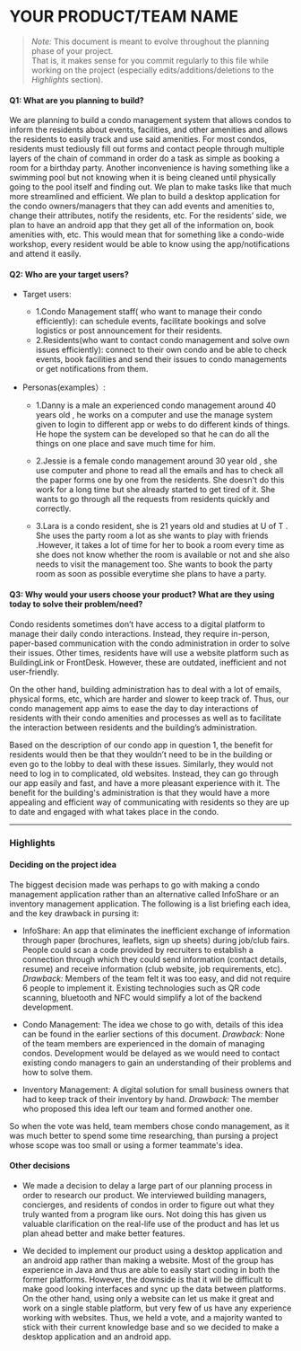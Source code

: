 ﻿# YOUR PRODUCT/TEAM NAME

 > _Note:_ This document is meant to evolve throughout the planning phase of your project.    
 > That is, it makes sense for you commit regularly to this file while working on the project (especially edits/additions/deletions to the _Highlights_ section).

#### Q1: What are you planning to build?

We are planning to build a condo management system that allows condos to inform the residents about events, facilities, and other amenities and allows the residents to easily track and use said amenities. For most condos, residents must tediously fill out forms and contact people through multiple layers of the chain of command in order do a task as simple as booking a room for a birthday party. Another inconvenience is having something like a swimming pool but not knowing when it is being cleaned until physically going to the pool itself and finding out. We plan to make tasks like that much more streamlined and efficient. We plan to build a desktop application for the condo owners/managers that they can add events and amenities to, change their attributes, notify the residents, etc. For the residents’ side, we plan to have an android app that they get all of the information on, book amenities with, etc. This would mean that for something like a condo-wide workshop, every resident would be able to know using the app/notifications and attend it easily.


#### Q2: Who are your target users?

* Target users:
   * 1.Condo Management staff( who want to manage their condo efficiently): can schedule events, facilitate bookings and solve logistics or post announcement for their residents.
   * 2.Residents(who want to contact condo management and solve own issues efficiently): connect to their own condo and be able to check events, book facilities and send their issues to condo managements or get notifications from them.

* Personas(examples）:
   * 1.Danny is a male  an experienced  condo management around 40 years old , he works on a computer and use the manage system given to login to different app or webs to do different kinds of things. He hope the system can be developed so  that  he can do all the things on one place and save much time for him.
   
   * 2.Jessie is a female  condo management around 30 year old  ,  she use computer and phone to read all the emails and has to check all the paper forms one by one from the residents. She doesn't  do this work for a long time but she already started to get tired  of it. She wants to go through all the requests from residents quickly and correctly.

   * 3.Lara is a  condo resident, she is 21 years old and studies at U of T . She uses the party room a lot as she wants to play with friends .However, it takes a lot of time for her to book a room every time as she does not know whether the room is available or not and she also needs to visit the management too. She wants to book the party room as soon as possible everytime she plans to have a party.

#### Q3: Why would your users choose your product? What are they using today to solve their problem/need?

Condo residents sometimes don’t have access to a digital platform to manage their daily condo interactions. Instead, they require in-person, paper-based communication with the condo administration in order to solve their issues. Other times, residents have will use a website platform such as BuildingLink or FrontDesk. However, these are outdated, inefficient and not user-friendly.

On the other hand, building administration has to deal with a lot of emails, physical forms, etc, which are harder and slower to keep track of.  Thus, our condo management app aims to ease the day to day interactions of residents with their condo amenities and processes as well as to facilitate the interaction between residents and the building’s administration. 

Based on the description of our condo app in question 1, the benefit for residents would then be that they wouldn’t need to be in the building or even go to the lobby to deal with these issues. Similarly, they would not need to log in to complicated, old websites. Instead, they can go through our app easily and fast, and have a more pleasant experience with it. The benefit for the building's administration is that they would have a more appealing and efficient way of communicating with residents so they are up to date and engaged with what takes place in the condo.


----

### Highlights

#### Deciding on the project idea

The biggest decision made was perhaps to go with making a condo management application rather than an alternative called InfoShare or an inventory management application. The following is a list briefing each idea, and the key drawback in pursing it:

* InfoShare: An app that eliminates the inefficient exchange of information through paper (brochures, leaflets, sign up sheets) during job/club fairs. People could scan a code provided by recruiters to establish a connection through which they could send information (contact details, resume) and receive information (club website, job requirements, etc). *Drawback:* Members of the team felt it was too easy, and did not require 6 people to implement it. Existing technologies such as QR code scanning, bluetooth and NFC would simplify a lot of the backend development.

* Condo Management: The idea we chose to go with, details of this idea can be found in the earlier sections of this document. *Drawback:* None of the team members are experienced in the domain of managing condos. Development would be delayed as we would need to contact existing condo managers to gain an understanding of their problems and how to solve them.

* Inventory Management: A digital solution for small business owners that had to keep track of their inventory by hand. *Drawback:* The member who proposed this idea left our team and formed another one. 

So when the vote was held, team members chose condo management, as it was much better to spend some time researching, than pursing a project whose scope was too small or using a former teammate's idea. 

#### Other decisions

* We made a decision to delay a large part of our planning process in order to research our product. We interviewed building managers, concierges, and residents of condos in order to figure out what they truly wanted from a program like ours. Not doing this has given us valuable clarification on the real-life use of the product and has let us plan ahead better and make better features.

* We decided to implement our product using a desktop application and an android app rather than making a website. Most of the group has experience in Java and thus are able to easily start coding in both the former platforms. However, the downside is that it will be difficult to make good looking interfaces and sync up the data between platforms. On the other hand, using only a website can let us make it great and work on a single stable platform, but very few of us have any experience working with websites. Thus, we held a vote, and a majority wanted to stick with their current knowledge base and so we decided to make a desktop application and an android app.
